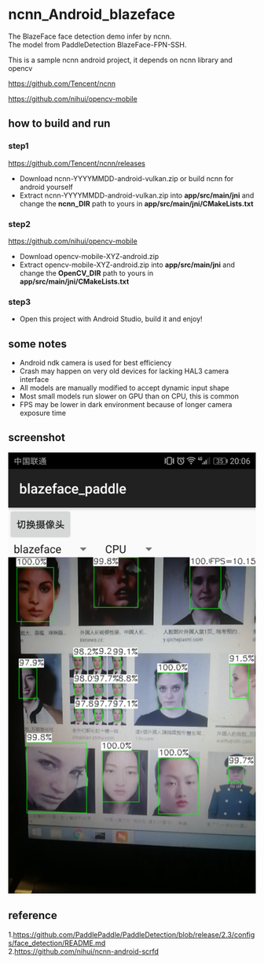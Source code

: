 # ncnn_Android_blazeface

The BlazeFace face detection demo infer by ncnn.  
The model from PaddleDetection BlazeFace-FPN-SSH.  

This is a sample ncnn android project, it depends on ncnn library and opencv

https://github.com/Tencent/ncnn

https://github.com/nihui/opencv-mobile


## how to build and run
### step1
https://github.com/Tencent/ncnn/releases

* Download ncnn-YYYYMMDD-android-vulkan.zip or build ncnn for android yourself
* Extract ncnn-YYYYMMDD-android-vulkan.zip into **app/src/main/jni** and change the **ncnn_DIR** path to yours in **app/src/main/jni/CMakeLists.txt**

### step2
https://github.com/nihui/opencv-mobile

* Download opencv-mobile-XYZ-android.zip
* Extract opencv-mobile-XYZ-android.zip into **app/src/main/jni** and change the **OpenCV_DIR** path to yours in **app/src/main/jni/CMakeLists.txt**

### step3
* Open this project with Android Studio, build it and enjoy!

## some notes
* Android ndk camera is used for best efficiency
* Crash may happen on very old devices for lacking HAL3 camera interface
* All models are manually modified to accept dynamic input shape
* Most small models run slower on GPU than on CPU, this is common
* FPS may be lower in dark environment because of longer camera exposure time

## screenshot
![](screenshot.png)

## reference  
1.https://github.com/PaddlePaddle/PaddleDetection/blob/release/2.3/configs/face_detection/README.md  
2.https://github.com/nihui/ncnn-android-scrfd